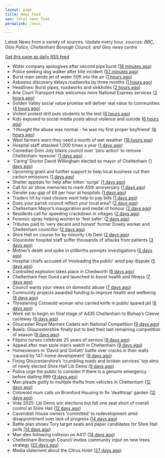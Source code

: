```yaml
---
layout: page
title: News Feed
seo: local news feed
permalink: /news

---
```


Latest News from a variety of sources. Update every hour.
_sources: BBC, Glos Police, Cheltenham Borough Council, and Glos news centre_

[Get this page as daily RSS feed](/daily.rss)

<!-- news_marker starts -->
- Water company apologises after second pipe burst ([18 minutes ago](https://www.bbc.com/news/articles/cn0g1jygjq1o))
- Police seeking dog walker after bite incident ([57 minutes ago](https://www.bbc.com/news/articles/cwy37dejxd0o))
- Burst main sends jet of water 50ft into the air ([1 hours ago](https://www.bbc.com/news/articles/cd620lyqqnqo))
- Asbestos discovery delays roadworks by three months ([1 hours ago](https://www.bbc.com/news/articles/c0j7158dyevo))
- Headlines: Burst pipes, roadworks and sinkholes ([2 hours ago](https://www.bbc.com/news/articles/c3e51154k5vo))
- Arle Court Transport Hub welcomes more National Express services ([3 hours ago](https://gloucesternewscentre.co.uk/arle-court-transport-hub-welcomes-more-national-express-services/))
- Golden Valley social value promise will deliver real value to communities ([4 hours ago](https://www.cheltenham.gov.uk/news/article/3011/golden_valley_social_value_promise_will_deliver_real_value_to_communities))
- Violent protest drill puts students to the test ([6 hours ago](https://www.bbc.com/news/articles/cp92nl2yne8o))
- Kids exposed to social media posts about violence and suicide ([6 hours ago](https://www.bbc.com/news/articles/c0r1gpr0ezwo))
- 'I thought the abuse was normal - he was my first proper boyfriend' ([6 hours ago](https://www.bbc.com/news/articles/czj47g8kkm9o))
- West farmers warn they need a month of wet weather ([18 hours ago](https://www.bbc.com/news/articles/c331dj5x2kpo))
- Hospital staff attacked 1,000 times a year ([1 days ago](https://www.bbc.com/news/articles/cjdznk3ve87o))
- Comedian Dom Joly blasts council over ‘zero action’ to remove Cheltenham ‘eyesore’ ([1 days ago](https://gloucesternewscentre.co.uk/comedian-dom-joly-blasts-council-over-zero-action-to-remove-cheltenham-eyesore/))
- ‘Caring’ Doctor David Willingham elected as mayor of Cheltenham ([1 days ago](https://gloucesternewscentre.co.uk/caring-doctor-david-willingham-elected-as-mayor-of-cheltenham/))
- Upcoming grant and further support to help local business cut their carbon emissions ([1 days ago](https://www.cheltenham.gov.uk/news/article/3010/upcoming_grant_and_further_support_to_help_local_business_cut_their_carbon_emissions))
- Shelter appeals for help after kitten 'surge' ([1 days ago](https://www.bbc.com/news/articles/c0719j13k87o))
- Call for air show memories to mark 40th anniversary ([1 days ago](https://www.bbc.com/news/articles/cz703zwv1g2o))
- Gender pay gap of £6 per hour at hospitals ([1 days ago](https://www.bbc.com/news/articles/c201nmk4jz6o))
- Traders hit by road closure want help  to pay bills ([1 days ago](https://www.bbc.com/news/articles/c0lngp091kgo))
- Does your parish council reflect your local area? ([2 days ago](https://www.cheltenham.gov.uk/news/article/3009/does_your_parish_council_reflect_your_local_area))
- Cheltenham Mayor’s inauguration and medal of honour ([2 days ago](https://www.cheltenham.gov.uk/news/article/3008/cheltenham_mayors_inauguration_and_medal_of_honour))
- Residents call for speeding crackdown in villages ([2 days ago](https://www.bbc.com/news/articles/cvg9x4v3k7jo))
- Forensic spray helping women to 'feel safer' ([2 days ago](https://www.bbc.com/news/articles/cly392d3el1o))
- Tributes paid to ‘very decent and honest’ former Dowty worker and Cheltenham councillor ([2 days ago](https://gloucesternewscentre.co.uk/tributes-paid-to-very-decent-and-honest-former-dowty-worker-and-cheltenham-councillor/))
- Shire Hall on course for by minority Lib Dem ([2 days ago](https://gloucesternewscentre.co.uk/shire-hall-on-course-for-by-minority-lib-dem/))
- Gloucester hospital staff suffer thousands of attacks from patients ([3 days ago](https://gloucesternewscentre.co.uk/gloucester-hospital-staff-suffer-thousands-of-attacks-from-patients/))
- Mother’s death and spike in stillbirths prompts investigations ([5 days ago](https://gloucesternewscentre.co.uk/mothers-death-and-spike-in-stillbirths-prompts-investigations/))
- Hospital chiefs accused of ‘misleading the public’ amid pay dispute ([5 days ago](https://gloucesternewscentre.co.uk/hospital-chiefs-accused-of-misleading-the-public-amid-pay-dispute/))
- Controlled explosion takes place in Chedworth ([6 days ago](https://gloucesternewscentre.co.uk/controlled-explosion-takes-place-in-chedworth/))
- Cheltenham Feel Good card launched to boost health and fitness ([7 days ago](https://www.cheltenham.gov.uk/news/article/3007/cheltenham_feel_good_card_launched_to_boost_health_and_fitness))
- Council wants your views on domestic abuse ([7 days ago](https://gloucesternewscentre.co.uk/council-wants-your-views-on-domestic-abuse/))
- Community projects awarded funding to improve health and wellbeing ([8 days ago](https://www.cheltenham.gov.uk/news/article/3006/community_projects_awarded_funding_to_improve_health_and_wellbeing))
- Threatening Cotswold woman who carried knife in public spared jail ([8 days ago](https://gloucesternewscentre.co.uk/threatening-cotswold-woman-who-carried-knife-in-public-spared-jail/))
- Work set to begin on final stage of A435 Cheltenham to Bishop’s Cleeve cycleway ([9 days ago](https://gloucesternewscentre.co.uk/work-set-to-begin-on-final-stage-of-a435-cheltenham-to-bishops-cleeve-cycleway/))
- Gloucester Royal Marines Cadets win National Competition ([9 days ago](https://gloucesternewscentre.co.uk/gloucester-royal-marines-cadets-win-national-competition/))
- Bowls: Gloucestershire finally put to bed their last remaining competition of season ([9 days ago](https://gloucesternewscentre.co.uk/bowls-gloucestershire-finally-put-to-bed-their-last-remaining-competition-of-season/))
- Filipino nurses celebrate 25 years of service ([9 days ago](https://gloucesternewscentre.co.uk/filipino-nurses-celebrate-25-years-of-service/))
- Appeal after man stole man’s watch in Cheltenham ([9 days ago](https://gloucesternewscentre.co.uk/appeal-after-man-stole-mans-watch-in-cheltenham/))
- Homeowners in ‘David and Goliath’ battle over cracks in their walls ’caused by 147-home development’ ([9 days ago](https://gloucesternewscentre.co.uk/homeowners-in-david-and-goliath-battle-over-cracks-in-their-walls-caused-by-147-home-development/))
- Fixing Gloucestershire’s ‘crumbling roads and broken services’ top aims of newly elected Shire Hall Lib Dems ([9 days ago](https://gloucesternewscentre.co.uk/fixing-gloucestershires-crumbling-roads-and-broken-services-top-aims-of-newly-elected-shire-hall-lib-dems/))
- Police urge the public to consider if there is a genuine emergency before dialling 999 ([9 days ago](https://gloucesternewscentre.co.uk/police-urge-the-public-to-consider-if-there-is-a-genuine-emergency-before-dialling-999/))
- Man pleads guilty to multiple thefts from vehicles in Cheltenham ([12 days ago](https://gloucesternewscentre.co.uk/man-pleads-guilty-to-multiple-thefts-from-vehicles-in-cheltenham/))
- Cotswold mum calls on Bromford Housing to fix ‘deathtrap’ garden ([12 days ago](https://gloucesternewscentre.co.uk/cotswold-mum-calls-on-bromford-housing-to-fix-deathtrap-garden/))
- Vote 2025: Lib Dems win elections but fall one seat short of overall control at Shire Hall ([12 days ago](https://gloucesternewscentre.co.uk/vote-2025-lib-dems-win-elections-but-fall-one-seat-short-of-overall-control-at-shire-hall/))
- Cavendish House owners ‘committed’ to redevelopment amid disappointment over lack of progress ([14 days ago](https://gloucesternewscentre.co.uk/cavendish-house-owners-committed-to-redevelopment-amid-disappointment-over-lack-of-progress/))
- Battle plan shows Tory target seats and paper candidates for Shire Hall polls ([14 days ago](https://gloucesternewscentre.co.uk/battle-plan-shows-tory-target-seats-and-paper-candidates-for-shire-hall-polls/))
- Man dies following collision on A417 ([14 days ago](https://gloucesternewscentre.co.uk/man-dies-following-collision-on-a417/))
- Cheltenham Borough Council invites community input on new trees strategy ([22 days ago](https://www.cheltenham.gov.uk/news/article/3005/cheltenham_borough_council_invites_community_input_on_new_trees_strategy))
- Media statement about the Citrus Hotel ([27 days ago](https://www.cheltenham.gov.uk/news/article/3004/media_statement_about_the_citrus_hotel))

<!-- news_marker ends -->
